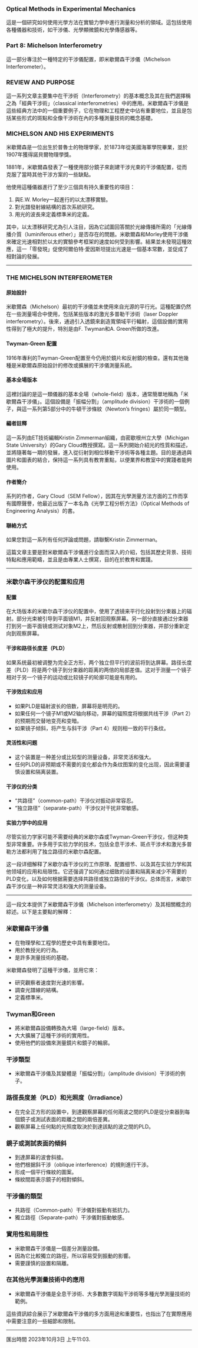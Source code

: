 ### Optical Methods in Experimental Mechanics

這是一個研究如何使用光學方法在實驗力學中進行測量和分析的領域。這包括使用各種儀器和技術，如干涉儀、光學顯微鏡和光學傳感器等。

### Part 8: Michelson Interferometry

這一部分專注於一種特定的干涉儀配置，即米歇爾森干涉儀（Michelson Interferometer）。

### REVIEW AND PURPOSE

這一系列文章主要集中在干涉術（Interferometry）的基本概念及其在我們選擇稱之為「經典干涉術」（classical interferometries）中的應用。米歇爾森干涉儀是這些經典方法中的一個重要例子，它在物理和工程歷史中佔有重要地位，並且是包括某些形式的斑點和全像干涉術在內的多種測量技術的概念基礎。

### MICHELSON AND HIS EXPERIMENTS

米歇爾森是一位出生於普魯士的物理學家，於1873年從美國海軍學院畢業，並於1907年獲得諾貝爾物理學獎。

1881年，米歇爾森發表了一種使用部分鏡子來創建干涉光束的干涉儀配置，從而克服了當時其他干涉方案的一些缺點。

他使用這種儀器進行了至少三個具有持久重要性的項目：

1.  與E.W. Morley一起進行的以太漂移實驗。
2.  對光譜發射線結構的首次系統研究。
3.  用光的波長來定義標準米的定義。

其中，以太漂移研究尤為引人注目，因為它試圖回答關於光線傳播所需的「光線傳播介質（luminiferous ether）」是否存在的問題。米歇爾森和Morley使用干涉儀來確定光速相對於以太的實驗參考框架的速度如何受到影響。結果並未發現這種效應，這一「零發現」促使阿爾伯特·愛因斯坦提出光速是一個基本常數，並促成了相對論的發展。

***

### THE MICHELSON INTERFEROMETER

#### 原始設計

米歇爾森（Michelson）最初的干涉儀並未使用來自光源的平行光。這種配置仍然在一些測量場合中使用，包括某些版本的激光多普勒干涉術（laser Doppler interferometry）。後來，通過引入透鏡來創造寬領域平行輻射，這個設備的實用性得到了極大的提升，特別是由F. Twyman和A. Green所做的改進。

#### Twyman-Green 配置

1916年專利的Twyman-Green配置至今仍用於鏡片和反射鏡的檢查。還有其他幾種是米歇爾森原始設計的修改或擴展的干涉儀測量系統。

#### 基本全場版本

這裡討論的是這一類儀器的基本全場（whole-field）版本，通常簡單地稱為「米歇爾森干涉儀」。這個設備是「振幅分割」（amplitude division）干涉術的一個例子，與這一系列第5部分中的牛頓干涉條紋（Newton’s fringes）屬於同一類型。

#### 編者註釋

這一系列由ET技術編輯Kristin Zimmerman組織，由密歇根州立大學（Michigan State University）的Gary Cloud教授撰寫。這一系列開始介紹光的性質和描述，並將隨著每一期的發展，進入從衍射到相位移動干涉術等各種主題。目的是通過與圖片和圖表的結合，保持這一系列具有教育重點，以便業界和教室中的實踐者能夠使用。

#### 作者簡介

系列的作者，Gary Cloud（SEM Fellow），因其在光學測量方法方面的工作而享有國際聲譽，他最近出版了一本名為《光學工程分析方法》（Optical Methods of Engineering Analysis）的書。

#### 聯絡方式

如果您對這一系列有任何評論或問題，請聯繫Kristin Zimmerman。

這篇文章主要是對米歇爾森干涉儀進行全面而深入的介紹，包括其歷史背景、技術特點和應用範疇，並且是由專業人士撰寫，目的在於教育和實踐。

***

### 米歇尔森干涉仪的配置和应用

#### 配置

在大场版本的米歇尔森干涉仪的配置中，使用了透镜来平行化投射到分束器上的辐射。部分光束被引导到平面镜M1，并反射回观察屏幕。另一部分直接通过分束器打到另一面平面镜或测试对象M2上，然后反射或散射回到分束器，并部分重新定向到观察屏幕。

#### 干涉和路径长度差（PLD）

如果系统最初被调整为完全正方形，两个独立但平行的波前将到达屏幕。路径长度差（PLD）将是两个镜子到分束器的距离的两倍的局部差值。这对于测量一个镜子相对于另一个镜子的运动或比较镜子的轮廓可能是有用的。

#### 干涉效应和应用

*   如果PLD是辐射波长的倍数，屏幕将是明亮的。
*   如果任何一个镜子M1或M2轴向移动，屏幕的辐照度将根据共线干涉（Part 2）的预期而交替地变亮和变暗。
*   如果镜子倾斜，将产生与斜干涉（Part 4）规则相一致的平行条纹。

#### 灵活性和问题

*   这个装置是一种差分或比较型的测量设备，非常灵活和强大。
*   任何PLD的非预期或不需要的变化都会作为条纹图案的变化出现，因此需要谨慎设置和隔离装置。

#### 干涉仪的分类

*   “共路径”（common-path）干涉仪对振动非常容忍。
*   “独立路径”（separate-path）干涉仪对干扰非常敏感。

#### 实验力学中的应用

尽管实验力学家可能不需要经典的米歇尔森或Twyman-Green干涉仪，但这种类型非常重要。许多用于实验力学的技术，包括全息干涉术、斑点干涉术和激光多普勒方法都利用了独立路径的米歇尔森配置。

这一段详细解释了米歇尔森干涉仪的工作原理、配置细节、以及其在实验力学和其他领域的应用和局限性。它还强调了如何通过细致的设置和隔离来减少不需要的PLD变化，以及如何根据需要选择共路径或独立路径的干涉仪。总体而言，米歇尔森干涉仪是一种非常灵活和强大的测量设备。

***

這一段文本提供了米歇爾森干涉儀（Michelson interferometry）及其相關概念的綜述。以下是主要點的解釋：

### 米歇爾森干涉儀

*   在物理學和工程學的歷史中具有重要地位。
*   用於教授光的行為。
*   是許多測量技術的基礎。

米歇爾森發明了這種干涉儀，並用它來：

*   研究觀察者速度對光速的影響。
*   調查光譜線的結構。
*   定義標準米。

### Twyman和Green

*   將米歇爾森設備轉換為大場（large-field）版本。
*   大大擴展了這種干涉術的實用性。
*   使用他們的設備來測量鏡片和鏡子的輪廓。

### 干涉類型

*   米歇爾森干涉儀及其變體是「振幅分割」（amplitude division）干涉術的例子。

### 路徑長度差（PLD）和光照度（Irradiance）

*   在完全正方形的設置中，到達觀察屏幕的任何兩波之間的PLD是從分束器到每個鏡子或測試表面的距離之間的兩倍差異。
*   觀察屏幕上任何點的光照度取決於到達該點的波之間的PLD。

### 鏡子或測試表面的傾斜

*   到達屏幕的波會斜接。
*   他們根据斜干涉（oblique interference）的規則進行干涉。
*   形成一個平行條紋的圖案。
*   條紋間距表示鏡子的相對傾斜。

### 干涉儀的類型

*   共路徑（Common-path）干涉儀對振動有抵抗力。
*   獨立路徑（Separate-path）干涉儀對振動敏感。

### 實用性和局限性

*   米歇爾森干涉儀是一個差分測量設備。
*   因為它比較獨立的路徑，所以容易受到振動的影響。
*   需要謹慎的設置和隔離。

### 在其他光學測量技術中的應用

*   米歇爾森干涉儀是全息干涉術、大多數數字斑點干涉術等多種光學測量技術的範例。

這些資訊綜合展示了米歇爾森干涉儀的多方面用途和重要性，也指出了在實際應用中需要注意的一些細節和限制。

***

匯出時間 2023年10月3日 上午11:03.